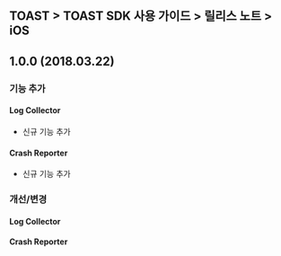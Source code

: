 ## TOAST > TOAST SDK 사용 가이드 > 릴리스 노트 > iOS

## 1.0.0 (2018.03.22)

### 기능 추가

#### Log Collector

* 신규 기능 추가

#### Crash Reporter

* 신규 기능 추가

### 개선/변경

#### Log Collector

#### Crash Reporter
